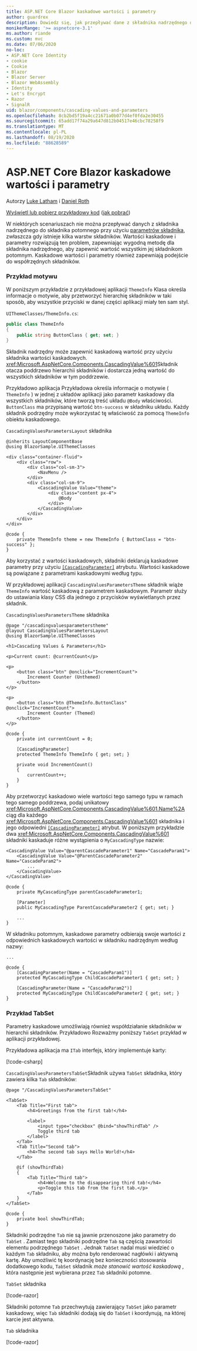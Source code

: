 ```yaml
---
title: ASP.NET Core Blazor kaskadowe wartości i parametry
author: guardrex
description: Dowiedz się, jak przepływać dane z składnika nadrzędnego do składników potomnych.
monikerRange: '>= aspnetcore-3.1'
ms.author: riande
ms.custom: mvc
ms.date: 07/06/2020
no-loc:
- ASP.NET Core Identity
- cookie
- Cookie
- Blazor
- Blazor Server
- Blazor WebAssembly
- Identity
- Let's Encrypt
- Razor
- SignalR
uid: blazor/components/cascading-values-and-parameters
ms.openlocfilehash: 8cb2bd5f19a4cc21671a0b077d4ef0fda2e30455
ms.sourcegitcommit: 65add17f74a29a647d812b04517e46cbc78258f9
ms.translationtype: MT
ms.contentlocale: pl-PL
ms.lasthandoff: 08/19/2020
ms.locfileid: "88628589"
---
```

# <a name="aspnet-core-no-locblazor-cascading-values-and-parameters"></a>ASP.NET Core Blazor kaskadowe wartości i parametry

Autorzy [Luke Latham](https://github.com/guardrex) i [Daniel Roth](https://github.com/danroth27)

[Wyświetl lub pobierz przykładowy kod](https://github.com/dotnet/AspNetCore.Docs/tree/master/aspnetcore/blazor/common/samples/) ([jak pobrać](xref:index#how-to-download-a-sample))

W niektórych scenariuszach nie można przepływać danych z składnika nadrzędnego do składnika potomnego przy użyciu [parametrów składnika](xref:blazor/components/index#component-parameters), zwłaszcza gdy istnieje kilka warstw składników. Wartości kaskadowe i parametry rozwiązują ten problem, zapewniając wygodną metodę dla składnika nadrzędnego, aby zapewnić wartość wszystkim jej składnikom potomnym. Kaskadowe wartości i parametry również zapewniają podejście do współrzędnych składników.

### <a name="theme-example"></a>Przykład motywu

W poniższym przykładzie z przykładowej aplikacji `ThemeInfo` Klasa określa informacje o motywie, aby przetworzyć hierarchię składników w taki sposób, aby wszystkie przyciski w danej części aplikacji miały ten sam styl.

`UIThemeClasses/ThemeInfo.cs`:

```csharp
public class ThemeInfo
{
    public string ButtonClass { get; set; }
}
```

Składnik nadrzędny może zapewnić kaskadową wartość przy użyciu składnika wartości kaskadowych. <xref:Microsoft.AspNetCore.Components.CascadingValue%601>Składnik otacza poddrzewo hierarchii składników i dostarcza jedną wartość do wszystkich składników w tym poddrzewie.

Przykładowo aplikacja Przykładowa określa informacje o motywie ( `ThemeInfo` ) w jednej z układów aplikacji jako parametr kaskadowy dla wszystkich składników, które tworzą treść układu `@Body` właściwości. `ButtonClass` ma przypisaną wartość `btn-success` w składniku układu. Każdy składnik podrzędny może wykorzystać tę właściwość za pomocą `ThemeInfo` obiektu kaskadowego.

`CascadingValuesParametersLayout` składnika

```razor
@inherits LayoutComponentBase
@using BlazorSample.UIThemeClasses

<div class="container-fluid">
    <div class="row">
        <div class="col-sm-3">
            <NavMenu />
        </div>
        <div class="col-sm-9">
            <CascadingValue Value="theme">
                <div class="content px-4">
                    @Body
                </div>
            </CascadingValue>
        </div>
    </div>
</div>

@code {
    private ThemeInfo theme = new ThemeInfo { ButtonClass = "btn-success" };
}
```

Aby korzystać z wartości kaskadowych, składniki deklarują kaskadowe parametry przy użyciu [`[CascadingParameter]`](xref:Microsoft.AspNetCore.Components.CascadingParameterAttribute) atrybutu. Wartości kaskadowe są powiązane z parametrami kaskadowymi według typu.

W przykładowej aplikacji `CascadingValuesParametersTheme` składnik wiąże `ThemeInfo` wartość kaskadową z parametrem kaskadowym. Parametr służy do ustawiania klasy CSS dla jednego z przycisków wyświetlanych przez składnik.

`CascadingValuesParametersTheme` składnika

```razor
@page "/cascadingvaluesparameterstheme"
@layout CascadingValuesParametersLayout
@using BlazorSample.UIThemeClasses

<h1>Cascading Values & Parameters</h1>

<p>Current count: @currentCount</p>

<p>
    <button class="btn" @onclick="IncrementCount">
        Increment Counter (Unthemed)
    </button>
</p>

<p>
    <button class="btn @ThemeInfo.ButtonClass" @onclick="IncrementCount">
        Increment Counter (Themed)
    </button>
</p>

@code {
    private int currentCount = 0;

    [CascadingParameter]
    protected ThemeInfo ThemeInfo { get; set; }

    private void IncrementCount()
    {
        currentCount++;
    }
}
```

Aby przetworzyć kaskadowo wiele wartości tego samego typu w ramach tego samego poddrzewa, podaj unikatowy <xref:Microsoft.AspNetCore.Components.CascadingValue%601.Name%2A> ciąg dla każdego <xref:Microsoft.AspNetCore.Components.CascadingValue%601> składnika i jego odpowiedni [`[CascadingParameter]`](xref:Microsoft.AspNetCore.Components.CascadingParameterAttribute) atrybut. W poniższym przykładzie dwa <xref:Microsoft.AspNetCore.Components.CascadingValue%601> składniki kaskaduje różne wystąpienia o `MyCascadingType` nazwie:

```razor
<CascadingValue Value="@parentCascadeParameter1" Name="CascadeParam1">
    <CascadingValue Value="@ParentCascadeParameter2" Name="CascadeParam2">
        ...
    </CascadingValue>
</CascadingValue>

@code {
    private MyCascadingType parentCascadeParameter1;

    [Parameter]
    public MyCascadingType ParentCascadeParameter2 { get; set; }

    ...
}
```

W składniku potomnym, kaskadowe parametry odbierają swoje wartości z odpowiednich kaskadowych wartości w składniku nadrzędnym według nazwy:

```razor
...

@code {
    [CascadingParameter(Name = "CascadeParam1")]
    protected MyCascadingType ChildCascadeParameter1 { get; set; }
    
    [CascadingParameter(Name = "CascadeParam2")]
    protected MyCascadingType ChildCascadeParameter2 { get; set; }
}
```

### <a name="tabset-example"></a>Przykład TabSet

Parametry kaskadowe umożliwiają również współdziałanie składników w hierarchii składników. Przykładowo Rozważmy poniższy `TabSet` przykład w aplikacji przykładowej.

Przykładowa aplikacja ma `ITab` interfejs, który implementuje karty:

[!code-csharp[](../common/samples/3.x/BlazorWebAssemblySample/UIInterfaces/ITab.cs)]

`CascadingValuesParametersTabSet`Składnik używa `TabSet` składnika, który zawiera kilka `Tab` składników:

```razor
@page "/CascadingValuesParametersTabSet"

<TabSet>
    <Tab Title="First tab">
        <h4>Greetings from the first tab!</h4>

        <label>
            <input type="checkbox" @bind="showThirdTab" />
            Toggle third tab
        </label>
    </Tab>
    <Tab Title="Second tab">
        <h4>The second tab says Hello World!</h4>
    </Tab>

    @if (showThirdTab)
    {
        <Tab Title="Third tab">
            <h4>Welcome to the disappearing third tab!</h4>
            <p>Toggle this tab from the first tab.</p>
        </Tab>
    }
</TabSet>

@code {
    private bool showThirdTab;
}
```

Składniki podrzędne `Tab` nie są jawnie przenoszone jako parametry do `TabSet` . Zamiast tego składniki podrzędne `Tab` są częścią zawartości elementu podrzędnego `TabSet` . Jednak `TabSet` nadal musi wiedzieć o każdym `Tab` składniku, aby można było renderować nagłówki i aktywną kartę. Aby umożliwić tę koordynację bez konieczności stosowania dodatkowego kodu, `TabSet` składnik *może stanowić wartość kaskadową* , która następnie jest wybierana przez `Tab` składniki potomne.

`TabSet` składnika

[!code-razor[](../common/samples/3.x/BlazorWebAssemblySample/Components/TabSet.razor)]

Składniki potomne `Tab` przechwytują zawierający `TabSet` jako parametr kaskadowy, więc `Tab` składniki dodają się do `TabSet` i koordynują, na której karcie jest aktywna.

`Tab` składnika

[!code-razor[](../common/samples/3.x/BlazorWebAssemblySample/Components/Tab.razor)]
